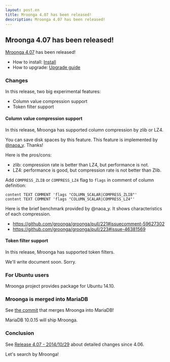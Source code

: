 ```yaml
---
layout: post.en
title: Mroonga 4.07 has been released!
description: Mroonga 4.07 has been released!
---
```


## Mroonga 4.07 has been released!

[Mroonga 4.07](/docs/news.html#release-4-07) has been released!

* How to install: [Install](/docs/install.html)
* How to upgrade: [Upgrade guide](/docs/upgrade.html)

### Changes

In this release, two big experimental features:

  * Column value compression support
  * Token filter support

#### Column value compression support

In this release, Mroonga has supported column compression by zlib or LZ4.

You can save disk spaces by this feature. This feature is implemented by [@naoa_y](https://twitter.com/naoa_y). Thanks!

Here is the pros/cons:

  * zlib: compression rate is better than LZ4, but performance is not.
  * LZ4: performance is good, but compression rate is not better than Zlib.

Add `COMPRESS_ZLIB` or `COMPRESS_LZ4` flag to `flags` in comment of column definition:

    content TEXT COMMENT 'flags "COLUMN_SCALAR|COMPRESS_ZLIB"'
    content TEXT COMMENT 'flags "COLUMN_SCALAR|COMPRESS_LZ4"'

Here is the brief benchmark provided by @naoa_y. It shows characteristics of each compression.

  * https://github.com/groonga/groonga/pull/221#issuecomment-59627302
  * https://github.com/groonga/groonga/pull/223#issue-46381569

#### Token filter support

In this release, Mroonga has supported token filters.

We'll write document soon. Sorry.

### For Ubuntu users

Mroonga project provides package for Ubuntu 14.10.

### Mroonga is merged into MariaDB

See [the commit](http://bazaar.launchpad.net/~maria-captains/maria/10.0/revision/4426) that merges Mroonga into MariaDB!

MariaDB 10.0.15 will ship Mroonga.

### Conclusion

See [Release 4.07 - 2014/10/29](/docs/news.html#release-4-07) about
detailed changes since 4.06.

Let's search by Mroonga!
